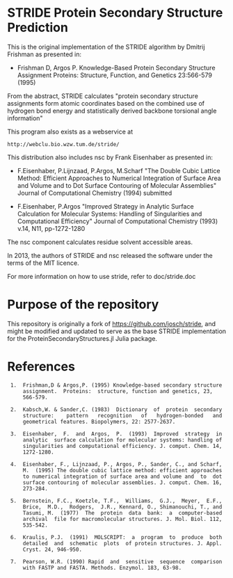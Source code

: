 # STRIDE Protein Secondary Structure Prediction

This is the original implementation of the STRIDE algorithm by Dmitrij Frishman
as presented in:

 - Frishman D, Argos P. Knowledge-Based Protein Secondary Structure Assignment
   Proteins: Structure, Function, and Genetics 23:566-579 (1995)

From the abstract, STRIDE calculates "protein secondary structure assignments
form atomic coordinates based on the combined use of hydrogen bond energy and
statistically derived backbone torsional angle information"

This program also exists as a webservice at

    http://webclu.bio.wzw.tum.de/stride/

This distribution also includes nsc by Frank Eisenhaber as presented in:

 - F.Eisenhaber, P.Lijnzaad, P.Argos, M.Scharf "The Double Cubic Lattice
   Method: Efficient Approaches to Numerical Integration of Surface Area and
   Volume and to Dot Surface Contouring of Molecular Assemblies" Journal of
   Computational Chemistry (1994) submitted

 - F.Eisenhaber, P.Argos "Improved Strategy in Analytic Surface Calculation for
   Molecular Systems: Handling of Singularities and Computational Efficiency"
   Journal of Computational Chemistry (1993) v.14, N11, pp-1272-1280

The nsc component calculates residue solvent accessible areas.

In 2013, the authors of STRIDE and nsc released the software under the terms of
the MIT licence.

For more information on how to use stride, refer to doc/stride.doc 

# Purpose of the repository

This repository is originally a fork of https://github.com/josch/stride, and might
be modified and updated to serve as the base STRIDE implementation for the 
ProteinSecondaryStructures.jl Julia package.

# References

	 1.  Frishman,D	& Argos,P. (1995) Knowledge-based secondary structure
	     assignment.  Proteins:  structure,	function and genetics, 23,   
	     566-579.

	 2.  Kabsch,W. & Sander,C. (1983)  Dictionary  of  protein  secondary
	     structure:	   pattern   recognition   of	hydrogen-bonded	  and
	     geometrical features. Biopolymers,	22: 2577-2637.

	 3.  Eisenhaber,  F.  and  Argos,  P.  (1993)  Improved	 strategy  in
	     analytic  surface calculation for molecular systems: handling of
	     singularities and computational efficiency. J. comput. Chem. 14,
	     1272-1280.

	 4.  Eisenhaber, F., Lijnzaad, P., Argos, P., Sander, C., and Scharf,
	     M.	 (1995)	The double cubic lattice method: efficient approaches
	     to	numerical integration of surface area and volume and  to  dot
	     surface contouring	of molecular assemblies. J. comput. Chem. 16,
	     273-284.

	 5.  Bernstein,	F.C., Koetzle, T.F.,  Williams,	 G.J.,	Meyer,	E.F.,
	     Brice,  M.D.,  Rodgers,  J.R., Kennard, O., Shimanouchi, T., and
	     Tasumi, M.	 (1977)	 The  protein  data  bank:  a  computer-based
	     archival  file for	macromolecular structures. J. Mol. Biol. 112,
	     535-542.

	 6.  Kraulis, P.J.  (1991)  MOLSCRIPT:	a  program  to	produce	 both
	     detailed  and  schematic  plots  of protein structures. J.	Appl.
	     Cryst. 24,	946-950.

	 7.  Pearson, W.R. (1990) Rapid	 and  sensitive	 sequence  comparison
	     with FASTP	and FASTA. Methods. Enzymol. 183, 63-98.



